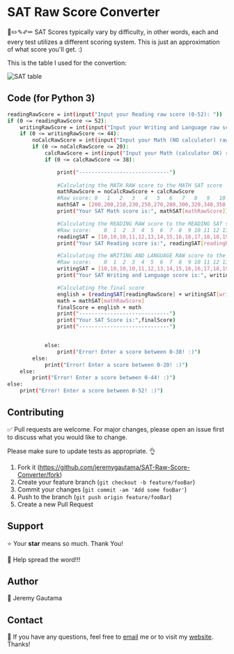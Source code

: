 # SAT Raw Score Converter
📝✏️✎✐✏︎ SAT Scores typically vary by difficulty, in other words, each and every test utilizes a different scoring system. This is just an approximation of what score you'll get. :)

This is the table I used for the convertion:

![SAT table](https://github.com/jeremygautama/SAT-Raw-Score-Converter/blob/main/images/SATTable.png)

## Code (for Python 3)
```bash
readingRawScore = int(input("Input your Reading raw score (0-52): "))
if (0 <= readingRawScore <= 52):
    writingRawScore = int(input("Input your Writing and Language raw score (0-44): "))
    if (0 <= writingRawScore <= 44):
        noCalcRawScore = int(input("Input your Math (NO calculator) raw score (0-20): "))
        if (0 <= noCalcRawScore <= 20):
            calcRawScore = int(input("Input your Math (calculator OK) raw score (0-38): "))
            if (0 <= calcRawScore <= 38):

                print("-----------------------------")
                
                #Calculating the MATH RAW score to the MATH SAT score
                mathRawScore = noCalcRawScore + calcRawScore
                #Raw score: 0   1   2   3   4   5   6   7   8   9   10  11  12  13  14  15  16  17  18  19  20  21  22  23  24  25  26  27  28  29  30  31  32  33  34  35  36  37  38  39  40  41  42  43  44  45  46  47  48  49  50  51  52  53  54  55  56  57  58
                mathSAT = [200,200,210,230,250,270,280,300,320,340,350,360,370,390,410,420,430,450,460,470,480,490,500,510,520,530,540,550,560,570,580,590,600,600,610,620,630,640,650,660,670,680,690,700,710,710,720,730,730,740,750,750,760,770,780,790,790,800,800]
                print("Your SAT Math score is:", mathSAT[mathRawScore])

                #Calculating the READING RAW score to the READING SAT score
                #Raw score:    0  1  2  3  4  5  6  7  8  9 10 11 12 13 14 15 16 17 18 19 20 21 22 23 24 25 26 27 28 29 30 31 32 33 34 35 36 37 38 39 40 41 42 43 44 45 46 47 48 49 50 51 52
                readingSAT = [10,10,10,11,12,13,14,15,16,16,17,18,18,19,20,20,21,21,22,22,23,23,23,24,24,25,25,26,26,27,27,28,28,28,29,29,30,30,31,31,32,32,33,33,34,35,35,36,37,38,39,39,40]
                print("Your SAT Reading score is:", readingSAT[readingRawScore]*10)

                #Calculating the WRITING AND LANGUAGE RAW score to the WRITING AND LANGUAGE SAT score
                #Raw score:    0  1  2  3  4  5  6  7  8  9 10 11 12 13 14 15 16 17 18 19 20 21 22 23 24 25 26 27 28 29 30 31 32 33 34 35 36 37 38 39 40 41 42 43 44
                writingSAT = [10,10,10,10,11,12,13,14,15,16,16,17,18,19,19,20,21,22,23,23,24,24,25,26,26,27,27,28,29,29,30,31,31,32,32,33,33,34,35,36,37,37,38,39,40]
                print("Your SAT Writing and Language score is:", writingSAT[writingRawScore]*10)

                #Calculating the final score
                english = (readingSAT[readingRawScore] + writingSAT[writingRawScore]) * 10
                math = mathSAT[mathRawScore]
                finalScore = english + math
                print("-----------------------------")
                print("Your SAT Score is:",finalScore)
                print("-----------------------------")


            else:
                print("Error! Enter a score between 0-38! :)")
        else: 
            print("Error! Enter a score between 0-20! :)")
    else:
        print("Error! Enter a score between 0-44! :)")
else:
    print("Error! Enter a score between 0-52! :)")
```

## Contributing
✅ Pull requests are welcome. For major changes, please open an issue first to discuss what you would like to change.

Please make sure to update tests as appropriate. 👌

1. Fork it (<https://github.com/jeremygautama/SAT-Raw-Score-Converter/fork>)
2. Create your feature branch (`git checkout -b feature/fooBar`)
3. Commit your changes (`git commit -am 'Add some fooBar'`)
4. Push to the branch (`git push origin feature/fooBar`)
5. Create a new Pull Request

## Support
⭐️ Your **star** means so much. Thank You!

📢 Help spread the word!!!

## Author
👤 Jeremy Gautama 

## Contact
🥨 If you have any questions, feel free to [email](mailto:mail.jeremygautama@gmail.com) me or to visit my [website](https://jeremygautama.github.io). Thanks!

